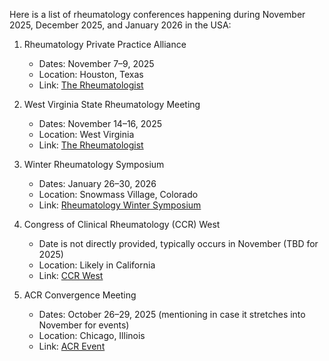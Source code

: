 Here is a list of rheumatology conferences happening during November 2025, December 2025, and January 2026 in the USA:

1. Rheumatology Private Practice Alliance
   - Dates: November 7–9, 2025
   - Location: Houston, Texas
   - Link: [The Rheumatologist](https://www.the-rheumatologist.org/article/2025-calendar-of-rheumatology-events/)

2. West Virginia State Rheumatology Meeting
   - Dates: November 14–16, 2025
   - Location: West Virginia
   - Link: [The Rheumatologist](https://www.the-rheumatologist.org/article/2025-calendar-of-rheumatology-events/)

3. Winter Rheumatology Symposium
   - Dates: January 26–30, 2026
   - Location: Snowmass Village, Colorado
   - Link: [Rheumatology Winter Symposium](https://rheumatology.org/meetings/winter-rheumatology-symposium)

4. Congress of Clinical Rheumatology (CCR) West
   - Date is not directly provided, typically occurs in November (TBD for 2025)
   - Location: Likely in California
   - Link: [CCR West](https://www.ccrheumatology.com/)

5. ACR Convergence Meeting
   - Dates: October 26–29, 2025 (mentioning in case it stretches into November for events)
   - Location: Chicago, Illinois
   - Link: [ACR Event](https://do312.com/events/2025/10/26/american-college-of-rheumatology-acr-annual-meeting-2025-tickets)